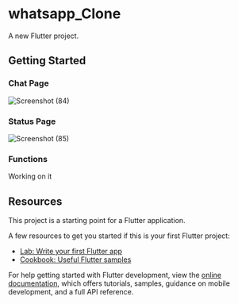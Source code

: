 # whatsapp_Clone

A new Flutter project.

## Getting Started


### Chat Page

![Screenshot (84)](https://github.com/adarsh4j/Whatsappui_clone/assets/78248655/625e6c9e-be25-4e09-98ad-573cd134a4d6)

### Status Page

![Screenshot (85)](https://github.com/adarsh4j/Whatsappui_clone/assets/78248655/3121cf06-fa34-4652-99d0-bd11dbf3b43d)

### Functions 

Working on it 

## Resources

This project is a starting point for a Flutter application.

A few resources to get you started if this is your first Flutter project:

- [Lab: Write your first Flutter app](https://docs.flutter.dev/get-started/codelab)
- [Cookbook: Useful Flutter samples](https://docs.flutter.dev/cookbook)

For help getting started with Flutter development, view the
[online documentation](https://docs.flutter.dev/), which offers tutorials,
samples, guidance on mobile development, and a full API reference.

